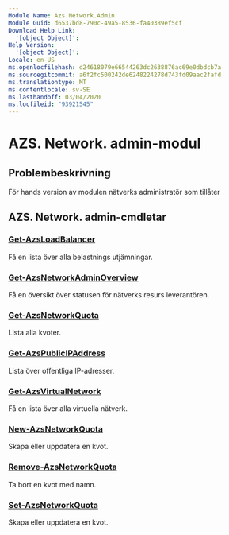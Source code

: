 ```yaml
---
Module Name: Azs.Network.Admin
Module Guid: d6537bd8-790c-49a5-8536-fa40389ef5cf
Download Help Link:
  '[object Object]': 
Help Version:
  '[object Object]': 
Locale: en-US
ms.openlocfilehash: d24618079e66544263dc2638876ac69e0dbdcb7a
ms.sourcegitcommit: a6f2fc500242de6248224278d743fd09aac2fafd
ms.translationtype: MT
ms.contentlocale: sv-SE
ms.lasthandoff: 03/04/2020
ms.locfileid: "93921545"
---
```

# AZS. Network. admin-modul
## Problembeskrivning
För hands version av modulen nätverks administratör som tillåter  

## AZS. Network. admin-cmdletar
### [Get-AzsLoadBalancer](Get-AzsLoadBalancer.md)
Få en lista över alla belastnings utjämningar.

### [Get-AzsNetworkAdminOverview](Get-AzsNetworkAdminOverview.md)
Få en översikt över statusen för nätverks resurs leverantören.

### [Get-AzsNetworkQuota](Get-AzsNetworkQuota.md)
Lista alla kvoter.

### [Get-AzsPublicIPAddress](Get-AzsPublicIPAddress.md)
Lista över offentliga IP-adresser.

### [Get-AzsVirtualNetwork](Get-AzsVirtualNetwork.md)
Få en lista över alla virtuella nätverk.

### [New-AzsNetworkQuota](New-AzsNetworkQuota.md)
Skapa eller uppdatera en kvot.

### [Remove-AzsNetworkQuota](Remove-AzsNetworkQuota.md)
Ta bort en kvot med namn.

### [Set-AzsNetworkQuota](Set-AzsNetworkQuota.md)
Skapa eller uppdatera en kvot.

